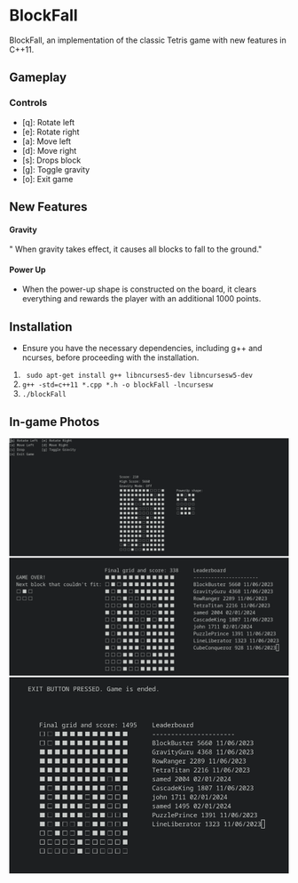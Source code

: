 # BlockFall

BlockFall, an implementation of the classic Tetris game with new features in C++11.


## Gameplay

### Controls
* [q]: Rotate left
* [e]: Rotate right
* [a]: Move left
* [d]: Move right
* [s]: Drops block
* [g]: Toggle gravity
* [o]: Exit game

## New Features 

#### Gravity 
" When gravity takes effect, it causes all blocks to fall to the ground."

#### Power Up
* When the power-up shape is constructed on the board, it clears everything and rewards the player with an additional 1000 points. 

## Installation

* Ensure you have the necessary dependencies, including g++ and ncurses, before proceeding with the installation.

1. ` sudo apt-get install g++ libncurses5-dev libncursesw5-dev`
2. `g++ -std=c++11 *.cpp *.h -o blockFall -lncursesw`
3. `./blockFall`

## In-game Photos

![](screenshots/blockfall-gameplay.png "Gameplay")
![](screenshots/blockfall-gameover.png "Gameover Screen")
![](screenshots/blockfall-gameend.png "Exit Screen")
